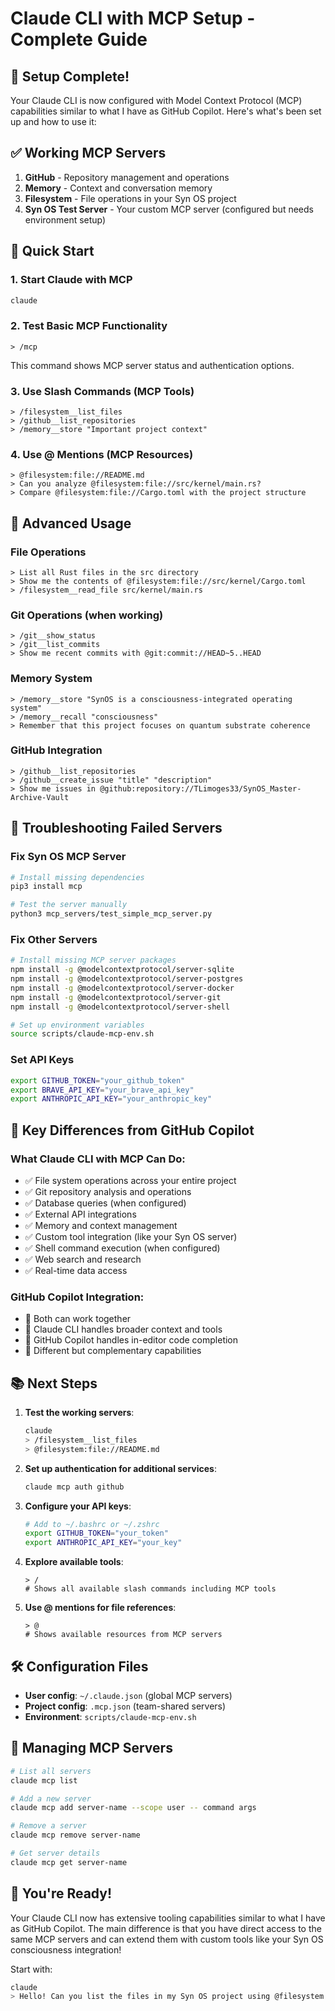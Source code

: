 # Claude CLI with MCP Setup - Complete Guide

## 🎉 Setup Complete!

Your Claude CLI is now configured with Model Context Protocol (MCP) capabilities similar to what I have as GitHub Copilot. Here's what's been set up and how to use it:

## ✅ Working MCP Servers

1. **GitHub** - Repository management and operations
2. **Memory** - Context and conversation memory
3. **Filesystem** - File operations in your Syn OS project
4. **Syn OS Test Server** - Your custom MCP server (configured but needs environment setup)

## 🚀 Quick Start

### 1. Start Claude with MCP

```bash
claude
```

### 2. Test Basic MCP Functionality

```
> /mcp
```

This command shows MCP server status and authentication options.

### 3. Use Slash Commands (MCP Tools)

```
> /filesystem__list_files
> /github__list_repositories
> /memory__store "Important project context"
```

### 4. Use @ Mentions (MCP Resources)

```
> @filesystem:file://README.md
> Can you analyze @filesystem:file://src/kernel/main.rs?
> Compare @filesystem:file://Cargo.toml with the project structure
```

## 🔧 Advanced Usage

### File Operations

```
> List all Rust files in the src directory
> Show me the contents of @filesystem:file://src/kernel/Cargo.toml
> /filesystem__read_file src/kernel/main.rs
```

### Git Operations (when working)

```
> /git__show_status
> /git__list_commits
> Show me recent commits with @git:commit://HEAD~5..HEAD
```

### Memory System

```
> /memory__store "SynOS is a consciousness-integrated operating system"
> /memory__recall "consciousness"
> Remember that this project focuses on quantum substrate coherence
```

### GitHub Integration

```
> /github__list_repositories
> /github__create_issue "title" "description"
> Show me issues in @github:repository://TLimoges33/SynOS_Master-Archive-Vault
```

## 🔨 Troubleshooting Failed Servers

### Fix Syn OS MCP Server

```bash
# Install missing dependencies
pip3 install mcp

# Test the server manually
python3 mcp_servers/test_simple_mcp_server.py
```

### Fix Other Servers

```bash
# Install missing MCP server packages
npm install -g @modelcontextprotocol/server-sqlite
npm install -g @modelcontextprotocol/server-postgres
npm install -g @modelcontextprotocol/server-docker
npm install -g @modelcontextprotocol/server-git
npm install -g @modelcontextprotocol/server-shell

# Set up environment variables
source scripts/claude-mcp-env.sh
```

### Set API Keys

```bash
export GITHUB_TOKEN="your_github_token"
export BRAVE_API_KEY="your_brave_api_key"
export ANTHROPIC_API_KEY="your_anthropic_key"
```

## 🎯 Key Differences from GitHub Copilot

### What Claude CLI with MCP Can Do:

- ✅ File system operations across your entire project
- ✅ Git repository analysis and operations
- ✅ Database queries (when configured)
- ✅ External API integrations
- ✅ Memory and context management
- ✅ Custom tool integration (like your Syn OS server)
- ✅ Shell command execution (when configured)
- ✅ Web search and research
- ✅ Real-time data access

### GitHub Copilot Integration:

- 🤝 Both can work together
- 🤝 Claude CLI handles broader context and tools
- 🤝 GitHub Copilot handles in-editor code completion
- 🤝 Different but complementary capabilities

## 📚 Next Steps

1. **Test the working servers**:

   ```bash
   claude
   > /filesystem__list_files
   > @filesystem:file://README.md
   ```

2. **Set up authentication for additional services**:

   ```bash
   claude mcp auth github
   ```

3. **Configure your API keys**:

   ```bash
   # Add to ~/.bashrc or ~/.zshrc
   export GITHUB_TOKEN="your_token"
   export ANTHROPIC_API_KEY="your_key"
   ```

4. **Explore available tools**:

   ```
   > /
   # Shows all available slash commands including MCP tools
   ```

5. **Use @ mentions for file references**:
   ```
   > @
   # Shows available resources from MCP servers
   ```

## 🛠 Configuration Files

- **User config**: `~/.claude.json` (global MCP servers)
- **Project config**: `.mcp.json` (team-shared servers)
- **Environment**: `scripts/claude-mcp-env.sh`

## 🔄 Managing MCP Servers

```bash
# List all servers
claude mcp list

# Add a new server
claude mcp add server-name --scope user -- command args

# Remove a server
claude mcp remove server-name

# Get server details
claude mcp get server-name
```

## 🎉 You're Ready!

Your Claude CLI now has extensive tooling capabilities similar to what I have as GitHub Copilot. The main difference is that you have direct access to the same MCP servers and can extend them with custom tools like your Syn OS consciousness integration!

Start with:

```bash
claude
> Hello! Can you list the files in my Syn OS project using @filesystem:file://?
```

